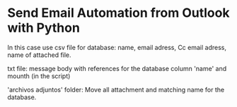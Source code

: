 # Send Email Automation from Outlook with Python

In this case use csv file for database: name, email adress, Cc email adress, name of attached file. 

txt file: message body with references for the database column 'name' and mounth (in the script)

'archivos adjuntos' folder: Move all attachment and matching name for the database. 
